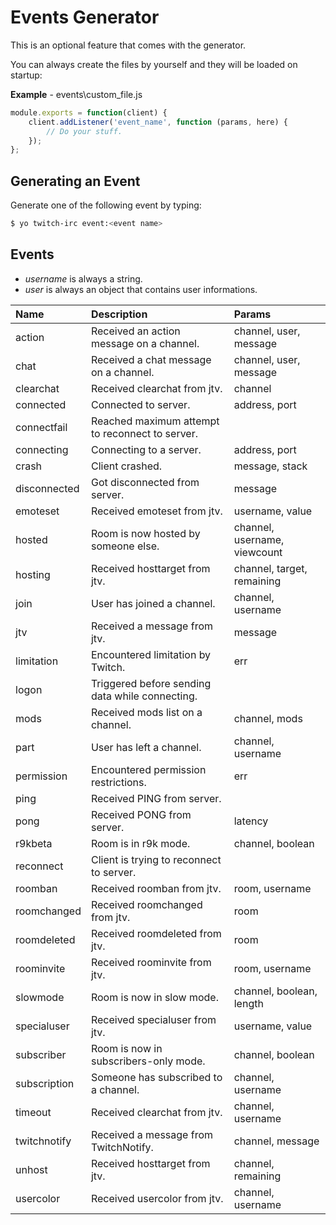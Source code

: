 # Events Generator

This is an optional feature that comes with the generator.

You can always create the files by yourself and they will be loaded on startup:

**Example** - events\custom_file.js

```javascript
module.exports = function(client) {
    client.addListener('event_name', function (params, here) {
        // Do your stuff.
    });
};
```

## Generating an Event

Generate one of the following event by typing:

```bash
$ yo twitch-irc event:<event name>
```

## Events

- _username_ is always a string.
- _user_ is always an object that contains user informations.

Name | Description | Params
:----|:----|:---
action | Received an action message on a channel. | channel, user, message
chat | Received a chat message on a channel. | channel, user, message
clearchat | Received clearchat from jtv. | channel
connected | Connected to server. | address, port
connectfail | Reached maximum attempt to reconnect to server. | 
connecting | Connecting to a server. | address, port
crash | Client crashed. | message, stack
disconnected | Got disconnected from server. | message
emoteset | Received emoteset from jtv. | username, value
hosted | Room is now hosted by someone else. | channel, username, viewcount
hosting | Received hosttarget from jtv. | channel, target, remaining
join | User has joined a channel. | channel, username
jtv | Received a message from jtv. | message
limitation | Encountered limitation by Twitch. | err
logon | Triggered before sending data while connecting. | 
mods | Received mods list on a channel. | channel, mods
part | User has left a channel. | channel, username
permission | Encountered permission restrictions. | err
ping | Received PING from server. | 
pong | Received PONG from server. | latency
r9kbeta | Room is in r9k mode. | channel, boolean
reconnect | Client is trying to reconnect to server. | 
roomban | Received roomban from jtv. | room, username
roomchanged | Received roomchanged from jtv. | room
roomdeleted | Received roomdeleted from jtv. | room
roominvite | Received roominvite from jtv. | room, username
slowmode | Room is now in slow mode. | channel, boolean, length
specialuser | Received specialuser from jtv. | username, value
subscriber | Room is now in subscribers-only mode. | channel, boolean
subscription | Someone has subscribed to a channel. | channel, username
timeout | Received clearchat from jtv. | channel, username
twitchnotify | Received a message from TwitchNotify. | channel, message
unhost | Received hosttarget from jtv. | channel, remaining
usercolor | Received usercolor from jtv. | channel, username
